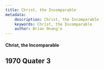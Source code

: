 ```yaml
---
title: Christ, the Incomparable
metadata:
    description: Christ, the Incomparable
    keywords: Christ, the Incomparable
    author: Brian Onang'o
---
```


#### Christ, the Incomparable

## 1970 Quater 3
